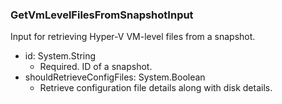 ### GetVmLevelFilesFromSnapshotInput
Input for retrieving Hyper-V VM-level files from a snapshot.

- id: System.String
  - Required. ID of a snapshot.
- shouldRetrieveConfigFiles: System.Boolean
  - Retrieve configuration file details along with disk details.

